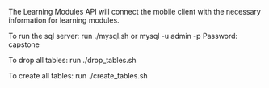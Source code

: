 The Learning Modules API will connect the mobile client with the necessary information for learning modules. 

To run the sql server:
run ./mysql.sh or
mysql -u admin -p
Password: capstone

To drop all tables:
run ./drop_tables.sh

To create all tables:
run ./create_tables.sh
